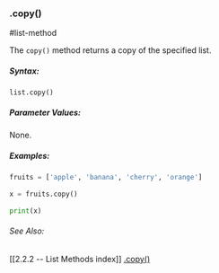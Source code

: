 ### .copy()
#list-method

The `copy()` method returns a copy of the specified list.

##### Syntax:
`list.copy()`

##### Parameter Values:
None.

##### Examples:
```py
fruits = ['apple', 'banana', 'cherry', 'orange']  
  
x = fruits.copy()
  
print(x)
```

###### See Also:
[[2.2.2 -- List Methods index]]
[.copy()](https://www.w3schools.com/python/ref_list_copy.asp)









